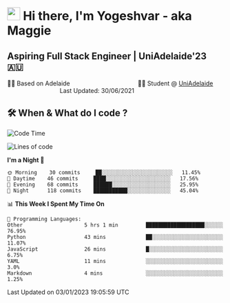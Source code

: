 <h1><img src="https://emojis.slackmojis.com/emojis/images/1531849430/4246/blob-sunglasses.gif?1531849430" width="30"/> Hi there, I'm Yogeshvar - aka Maggie</h1>

## Aspiring Full Stack Engineer | UniAdelaide'23 🇦🇺  
🏂🏻  Based on Adelaide &nbsp;&nbsp;&nbsp;&nbsp;&nbsp;&nbsp;&nbsp;&nbsp;&nbsp;&nbsp;&nbsp;&nbsp;&nbsp;&nbsp;&nbsp;&nbsp;&nbsp;&nbsp;&nbsp;&nbsp;&nbsp;&nbsp;&nbsp;&nbsp;&nbsp;&nbsp;&nbsp;&nbsp;&nbsp;&nbsp;&nbsp;&nbsp;&nbsp;&nbsp;&nbsp;&nbsp;&nbsp;&nbsp;&nbsp;👨‍💻 Student @ [UniAdelaide](https://www.adelaide.edu.au)   &nbsp;&nbsp;&nbsp;&nbsp;&nbsp;&nbsp;&nbsp;&nbsp;&nbsp;&nbsp;&nbsp;&nbsp;&nbsp;&nbsp;&nbsp;&nbsp;&nbsp;&nbsp;&nbsp;&nbsp;&nbsp;&nbsp;&nbsp;&nbsp;&nbsp;&nbsp;&nbsp;&nbsp;&nbsp;&nbsp;&nbsp;Last Updated: 30/06/2021

## 🛠 When & What do I code ?  

<!--START_SECTION:waka-->
![Code Time](http://img.shields.io/badge/Code%20Time-1%2C883%20hrs%2037%20mins-blue)

![Lines of code](https://img.shields.io/badge/From%20Hello%20World%20I%27ve%20Written-2%20Million%20lines%20of%20code-blue)

**I'm a Night 🦉** 

```text
🌞 Morning    30 commits     ██░░░░░░░░░░░░░░░░░░░░░░░   11.45% 
🌆 Daytime    46 commits     ████░░░░░░░░░░░░░░░░░░░░░   17.56% 
🌃 Evening    68 commits     ██████░░░░░░░░░░░░░░░░░░░   25.95% 
🌙 Night      118 commits    ███████████░░░░░░░░░░░░░░   45.04%

```


📊 **This Week I Spent My Time On** 

```text
💬 Programming Languages: 
Other                    5 hrs 1 min         ███████████████████░░░░░░   76.95% 
Python                   43 mins             ██░░░░░░░░░░░░░░░░░░░░░░░   11.07% 
JavaScript               26 mins             █░░░░░░░░░░░░░░░░░░░░░░░░   6.75% 
YAML                     11 mins             ░░░░░░░░░░░░░░░░░░░░░░░░░   3.0% 
Markdown                 4 mins              ░░░░░░░░░░░░░░░░░░░░░░░░░   1.25%

```


 Last Updated on 03/01/2023 19:05:59 UTC
<!--END_SECTION:waka-->
